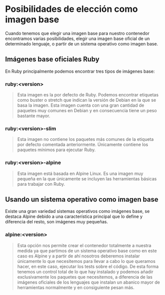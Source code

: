 # Posibilidades de elección como imagen base
Cuando tenemos que elegir una imagen base para nuestro contenedor encontramos varias posibilidades, elegir una imagen base oficial de un determinado lenguaje, o partir de un sistema operativo como imagen base.
## Imágenes base oficiales Ruby
En Ruby principalmente podemos encontrar tres tipos de imágenes base:
### ruby:\<version\>
>Esta imagen es la por defecto de Ruby. Podemos encontrar etiquetas como buster o stretch que indican la versión de Debian en la que se basa la imagen. Esta imagen cuenta con una gran cantidad de paquetes muy comunes en Debian y en consecuencia tiene un peso bastante mayor.

### ruby:\<version\>-slim
>Esta imagen no contiene los paquetes más comunes de la etiqueta por defecto comentada anteriormente. Únicamente contiene los paquetes mínimos para ejecutar Ruby.

### ruby:\<version\>-alpine
>Esta imagen está basada en Alpine Linux. Es una imagen muy pequeña en la que únicamente se incluyen las herramientas básicas para trabajar con Ruby.

## Usando un sistema operativo como imagen base
Existe una gran variedad sistemas operativos como imágenes base, se destaca Alpine debido a una característica principal que lo define y diferencia del resto, son imágenes muy pequeñas.
### alpine:\<version\>
>Esta opción nos permite crear el contenedor totalmente a nuestra medida ya que partimos de un sistema operativo base como en este caso es Alpine y a partir de ahí nosotros deberemos instalar únicamente lo que necesitemos para llevar a cabo lo que queramos hacer, en este caso, ejecutar los tests sobre el código. De esta forma tenemos un control total de lo que hay instalado y podemos añadir exclusivamente los paquetes que necesitemos, a diferencia de las imágenes oficiales de los lenguajes que instalan un abanico mayor de herramientas normalmente y en consiguiente pesan más.